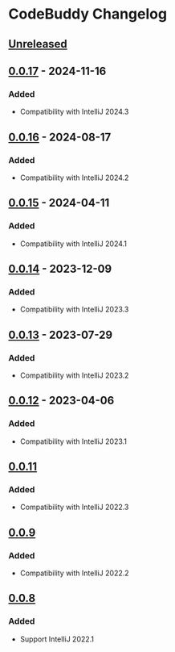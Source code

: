 <!-- Keep a Changelog guide -> https://keepachangelog.com -->

# CodeBuddy Changelog

## [Unreleased]

## [0.0.17] - 2024-11-16

### Added

- Compatibility with IntelliJ 2024.3

## [0.0.16] - 2024-08-17

### Added

- Compatibility with IntelliJ 2024.2

## [0.0.15] - 2024-04-11

### Added

- Compatibility with IntelliJ 2024.1

## [0.0.14] - 2023-12-09

### Added

- Compatibility with IntelliJ 2023.3

## [0.0.13] - 2023-07-29

### Added

- Compatibility with IntelliJ 2023.2

## [0.0.12] - 2023-04-06

### Added

- Compatibility with IntelliJ 2023.1

## [0.0.11]

### Added

- Compatibility with IntelliJ 2022.3

## [0.0.9]

### Added

- Compatibility with IntelliJ 2022.2

## [0.0.8]

### Added

- Support IntelliJ 2022.1

[Unreleased]: https://github.com/srizzo/code-buddy-plugin/compare/v0.0.17...HEAD
[0.0.17]: https://github.com/srizzo/code-buddy-plugin/compare/v0.0.16...v0.0.17
[0.0.16]: https://github.com/srizzo/code-buddy-plugin/compare/v0.0.15...v0.0.16
[0.0.15]: https://github.com/srizzo/code-buddy-plugin/compare/v0.0.14...v0.0.15
[0.0.14]: https://github.com/srizzo/code-buddy-plugin/compare/v0.0.13...v0.0.14
[0.0.13]: https://github.com/srizzo/code-buddy-plugin/compare/v0.0.12...v0.0.13
[0.0.12]: https://github.com/srizzo/code-buddy-plugin/compare/v0.0.11...v0.0.12
[0.0.11]: https://github.com/srizzo/code-buddy-plugin/compare/v0.0.9...v0.0.11
[0.0.9]: https://github.com/srizzo/code-buddy-plugin/compare/v0.0.8...v0.0.9
[0.0.8]: https://github.com/srizzo/code-buddy-plugin/commits/v0.0.8
